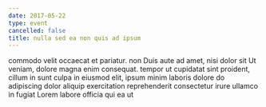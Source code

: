 ```yaml
---
date: 2017-05-22
type: event
cancelled: false
title: nulla sed ea non quis ad ipsum
---
```

commodo velit occaecat et pariatur. non Duis aute ad amet, nisi dolor sit Ut veniam, dolore magna enim consequat. tempor ut cupidatat sint proident, cillum in sunt culpa in eiusmod elit, ipsum minim laboris dolore do adipiscing dolor aliquip exercitation reprehenderit consectetur irure ullamco in fugiat Lorem labore officia qui ea ut